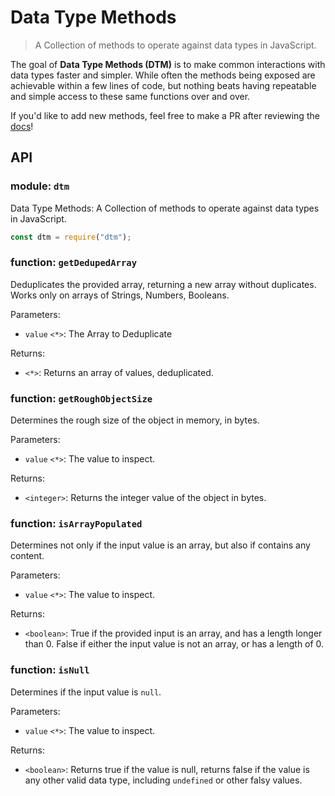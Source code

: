 # Data Type Methods

> A Collection of methods to operate against data types in JavaScript.

The goal of **Data Type Methods (DTM)** is to make common interactions with data types faster and simpler. While often the methods being exposed are achievable within a few lines of code, but nothing beats having repeatable and simple access to these same functions over and over.

If you'd like to add new methods, feel free to make a PR after reviewing the [docs](./docs/creating_new_methods.md)!

## API

<!--DO NOT TOUCH! Automatically handled by ./scripts/docs/generate.js -->
### module: `dtm`
Data Type Methods: A Collection of methods to operate against data types in JavaScript.
```javascript
const dtm = require("dtm");
```


### function: `getDedupedArray`
Deduplicates the provided array, returning a new array without duplicates.
Works only on arrays of Strings, Numbers, Booleans.

Parameters:

- `value` `<*>`: The Array to Deduplicate

Returns:

- `<*>`: Returns an array of values, deduplicated.


### function: `getRoughObjectSize`
Determines the rough size of the object in memory, in bytes.

Parameters:

- `value` `<*>`: The value to inspect.

Returns:

- `<integer>`: Returns the integer value of the object in bytes.


### function: `isArrayPopulated`
Determines not only if the input value is an array, but also if
contains any content.

Parameters:

- `value` `<*>`: The value to inspect.

Returns:

- `<boolean>`: True if the provided input is an array, and has a length
longer than 0. False if either the input value is not an array, or has a length
of 0.


### function: `isNull`
Determines if the input value is `null`.

Parameters:

- `value` `<*>`: The value to inspect.

Returns:

- `<boolean>`: Returns true if the value is null, returns false if the value
is any other valid data type, including `undefined` or other falsy values.
